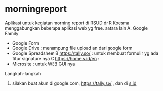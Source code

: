 # morningreport
Aplikasi untuk kegiatan morning report di RSUD dr R Koesma
menggabungkan beberapa aplikasi web yg free. antara lain
A. Google Family
- Google Form
- Google Drive : menampung file upload an dari google form
- Google Spreadsheet
B https://tally.so/ : untuk membuat formulir yg ada fitur signature nya
C https://home.s.id/en :
- Microsite : untuk WEB GUI nya

Langkah-langkah
1. silakan buat akun di google.com, https://tally.so/ , dan di [s.id](https://home.s.id/en)
